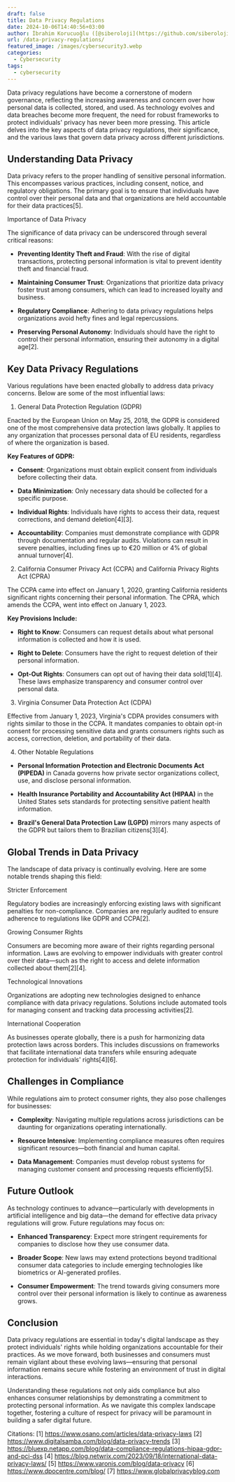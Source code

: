 ```yaml
---
draft: false
title: Data Privacy Regulations
date: 2024-10-06T14:40:56+03:00
author: İbrahim Korucuoğlu ([@siberoloji](https://github.com/siberoloji))
url: /data-privacy-regulations/
featured_image: /images/cybersecurity3.webp
categories:
  - Cybersecurity
tags:
  - cybersecurity
---
```



Data privacy regulations have become a cornerstone of modern governance, reflecting the increasing awareness and concern over how personal data is collected, stored, and used. As technology evolves and data breaches become more frequent, the need for robust frameworks to protect individuals' privacy has never been more pressing. This article delves into the key aspects of data privacy regulations, their significance, and the various laws that govern data privacy across different jurisdictions.



## Understanding Data Privacy



Data privacy refers to the proper handling of sensitive personal information. This encompasses various practices, including consent, notice, and regulatory obligations. The primary goal is to ensure that individuals have control over their personal data and that organizations are held accountable for their data practices[5].



Importance of Data Privacy



The significance of data privacy can be underscored through several critical reasons:


* **Preventing Identity Theft and Fraud**: With the rise of digital transactions, protecting personal information is vital to prevent identity theft and financial fraud.

* **Maintaining Consumer Trust**: Organizations that prioritize data privacy foster trust among consumers, which can lead to increased loyalty and business.

* **Regulatory Compliance**: Adhering to data privacy regulations helps organizations avoid hefty fines and legal repercussions.

* **Preserving Personal Autonomy**: Individuals should have the right to control their personal information, ensuring their autonomy in a digital age[2].
## Key Data Privacy Regulations



Various regulations have been enacted globally to address data privacy concerns. Below are some of the most influential laws:



1. General Data Protection Regulation (GDPR)



Enacted by the European Union on May 25, 2018, the GDPR is considered one of the most comprehensive data protection laws globally. It applies to any organization that processes personal data of EU residents, regardless of where the organization is based.



**Key Features of GDPR:**


* **Consent**: Organizations must obtain explicit consent from individuals before collecting their data.

* **Data Minimization**: Only necessary data should be collected for a specific purpose.

* **Individual Rights**: Individuals have rights to access their data, request corrections, and demand deletion[4][3].

* **Accountability**: Companies must demonstrate compliance with GDPR through documentation and regular audits.
Violations can result in severe penalties, including fines up to €20 million or 4% of global annual turnover[4].



2. California Consumer Privacy Act (CCPA) and California Privacy Rights Act (CPRA)



The CCPA came into effect on January 1, 2020, granting California residents significant rights concerning their personal information. The CPRA, which amends the CCPA, went into effect on January 1, 2023.



**Key Provisions Include:**


* **Right to Know**: Consumers can request details about what personal information is collected and how it is used.

* **Right to Delete**: Consumers have the right to request deletion of their personal information.

* **Opt-Out Rights**: Consumers can opt out of having their data sold[1][4].
These laws emphasize transparency and consumer control over personal data.



3. Virginia Consumer Data Protection Act (CDPA)



Effective from January 1, 2023, Virginia's CDPA provides consumers with rights similar to those in the CCPA. It mandates companies to obtain opt-in consent for processing sensitive data and grants consumers rights such as access, correction, deletion, and portability of their data.



4. Other Notable Regulations


* **Personal Information Protection and Electronic Documents Act (PIPEDA)** in Canada governs how private sector organizations collect, use, and disclose personal information.

* **Health Insurance Portability and Accountability Act (HIPAA)** in the United States sets standards for protecting sensitive patient health information.

* **Brazil's General Data Protection Law (LGPD)** mirrors many aspects of the GDPR but tailors them to Brazilian citizens[3][4].
## Global Trends in Data Privacy



The landscape of data privacy is continually evolving. Here are some notable trends shaping this field:



Stricter Enforcement



Regulatory bodies are increasingly enforcing existing laws with significant penalties for non-compliance. Companies are regularly audited to ensure adherence to regulations like GDPR and CCPA[2].



Growing Consumer Rights



Consumers are becoming more aware of their rights regarding personal information. Laws are evolving to empower individuals with greater control over their data—such as the right to access and delete information collected about them[2][4].



Technological Innovations



Organizations are adopting new technologies designed to enhance compliance with data privacy regulations. Solutions include automated tools for managing consent and tracking data processing activities[2].



International Cooperation



As businesses operate globally, there is a push for harmonizing data protection laws across borders. This includes discussions on frameworks that facilitate international data transfers while ensuring adequate protection for individuals' rights[4][6].



## Challenges in Compliance



While regulations aim to protect consumer rights, they also pose challenges for businesses:


* **Complexity**: Navigating multiple regulations across jurisdictions can be daunting for organizations operating internationally.

* **Resource Intensive**: Implementing compliance measures often requires significant resources—both financial and human capital.

* **Data Management**: Companies must develop robust systems for managing customer consent and processing requests efficiently[5].
## Future Outlook



As technology continues to advance—particularly with developments in artificial intelligence and big data—the demand for effective data privacy regulations will grow. Future regulations may focus on:


* **Enhanced Transparency**: Expect more stringent requirements for companies to disclose how they use consumer data.

* **Broader Scope**: New laws may extend protections beyond traditional consumer data categories to include emerging technologies like biometrics or AI-generated profiles.

* **Consumer Empowerment**: The trend towards giving consumers more control over their personal information is likely to continue as awareness grows.
## Conclusion



Data privacy regulations are essential in today's digital landscape as they protect individuals' rights while holding organizations accountable for their practices. As we move forward, both businesses and consumers must remain vigilant about these evolving laws—ensuring that personal information remains secure while fostering an environment of trust in digital interactions.



Understanding these regulations not only aids compliance but also enhances consumer relationships by demonstrating a commitment to protecting personal information. As we navigate this complex landscape together, fostering a culture of respect for privacy will be paramount in building a safer digital future.



Citations: [1] https://www.osano.com/articles/data-privacy-laws [2] https://www.digitalsamba.com/blog/data-privacy-trends [3] https://bluexp.netapp.com/blog/data-compliance-regulations-hipaa-gdpr-and-pci-dss [4] https://blog.netwrix.com/2023/09/18/international-data-privacy-laws/ [5] https://www.varonis.com/blog/data-privacy [6] https://www.dpocentre.com/blog/ [7] https://www.globalprivacyblog.com
